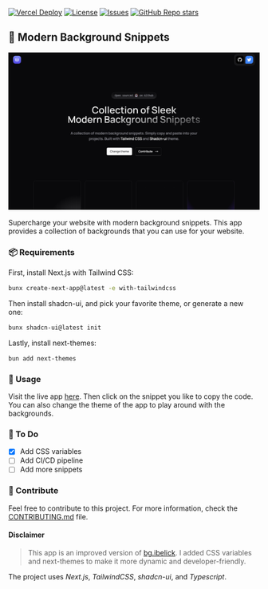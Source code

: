  [![Vercel Deploy](https://deploy-badge.vercel.app/vercel/bg-snippet)](https://bg.msaf.tech/)
 [![License](https://img.shields.io/github/license/msafdev/background)](https://github.com/msafdev/background/blob/main/LICENSE.txt)
 [![Issues](https://img.shields.io/github/issues/msafdev/background)](https://github.com/msafdev/background/issues)
 [![GitHub Repo stars](https://img.shields.io/github/stars/msafdev/background?style=flat&color=yellow)](https://github.com/msafdev/background/stargazers)


## 🌆 Modern Background Snippets

![image](https://raw.githubusercontent.com/msafdev/background/af5aaea30cb3d807e57ddac4b03b26bb9c94692a/public/cover.png)

Supercharge your website with modern background snippets. This app provides a collection of backgrounds that you can use for your website.

### 📦 Requirements

First, install Next.js with Tailwind CSS:

```bash
bunx create-next-app@latest -e with-tailwindcss
```

Then install shadcn-ui, and pick your favorite theme, or generate a new one:

```bash
bunx shadcn-ui@latest init
```

Lastly, install next-themes:

```bash
bun add next-themes
```

### 🚀 Usage

Visit the live app [here](https://bg.msaf.tech/). Then click on the snippet you like to copy the code. You can also change the theme of the app to play around with the backgrounds.

### 🚦 To Do

- [x] Add CSS variables
- [ ] Add CI/CD pipeline
- [ ] Add more snippets

### 📝 Contribute

Feel free to contribute to this project. For more information, check the [CONTRIBUTING.md]("https://github.com/msafdev/background/blob/main/CONTRIBUTING.md") file.

#### Disclaimer

> This app is an improved version of [bg.ibelick]("https://bg.ibelick.com"). I added CSS variables and next-themes to make it more dynamic and developer-friendly.

The project uses *Next.js*, *TailwindCSS*, *shadcn-ui*, and *Typescript*.
